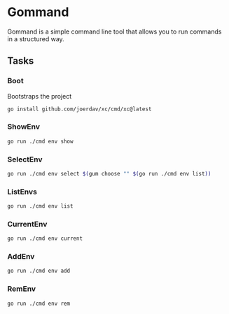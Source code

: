 # Gommand
Gommand is a simple command line tool that allows you to run commands in a structured way.

## Tasks
### Boot
Bootstraps the project
```sh
go install github.com/joerdav/xc/cmd/xc@latest
```
### ShowEnv
```sh
go run ./cmd env show
```
### SelectEnv
```sh
go run ./cmd env select $(gum choose "" $(go run ./cmd env list))  
```
### ListEnvs
```sh
go run ./cmd env list
```
### CurrentEnv
```sh
go run ./cmd env current
```
### AddEnv
```sh
go run ./cmd env add
```
### RemEnv
```sh
go run ./cmd env rem
```